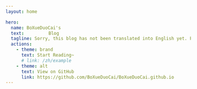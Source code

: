 ```yaml
---
layout: home

hero:
  name: BoXueDuoCai's
  text: 　　　　　Blog
  tagline: Sorry, this blog has not been translated into English yet. Please use translation software to read the Chinese version.
  actions:
    - theme: brand
      text: Start Reading~
      # link: /zh/example
    - theme: alt
      text: View on GitHub
      link: https://github.com/BoXueDuoCai/BoXueDuoCai.github.io
---
```

